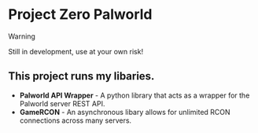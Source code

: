 # Project Zero Palworld
 > [!WARNING]  
 > Still in development, use at your own risk!

## This project runs my libaries.
 - **Palworld API Wrapper** - A python library that acts as a wrapper for the Palworld server REST API.
 - **GameRCON** - An asynchronous libary allows for unlimited RCON connections across many servers.